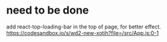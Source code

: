 # need to be done

add react-top-loading-bar in the top of page, for better effect.
https://codesandbox.io/s/wd2-new-xotih?file=/src/App.js:0-1
